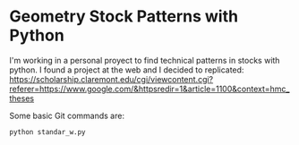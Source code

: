 # Geometry Stock Patterns with Python

I'm working in a personal proyect to find technical patterns in stocks with python.
I found a project at the web and I decided to replicated:
https://scholarship.claremont.edu/cgi/viewcontent.cgi?referer=https://www.google.com/&httpsredir=1&article=1100&context=hmc_theses

Some basic Git commands are:
```
python standar_w.py
```
